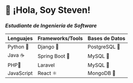 # 🚀 ¡Hola, Soy Steven!  
### *Estudiante de Ingeniería de Software*  


| Lenguajes | Frameworks/Tools | Bases de Datos |
|-----------|----------|----------|
| Python 🐍 | Django 🎸 | PostgreSQL 🐘 |
| Java ☕ | Spring Boot 🌱 | MySQL 🐬 |
| PHP🐘 | Laravel | MySQL 🐬 |
| JavaScript | React ⚛️ | MongoDB 🍃 |


<!--
**NiceIam/NiceIam** is a ✨ _special_ ✨ repository because its `README.md` (this file) appears on your GitHub profile.

Here are some ideas to get you started:

- 🔭 I’m currently working on ...
- 🌱 I’m currently learning ...
- 👯 I’m looking to collaborate on ...
- 🤔 I’m looking for help with ...
- 💬 Ask me about ...
- 📫 How to reach me: ...
- 😄 Pronouns: ...
- ⚡ Fun fact: ...
-->
